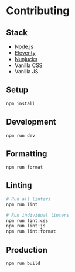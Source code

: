 # Contributing

## Stack

- [Node.js](https://nodejs.org/)
- [Eleventy](https://www.11ty.dev/)
- [Nunjucks](https://mozilla.github.io/nunjucks/)
- Vanilla CSS
- Vanilla JS

## Setup

```sh
npm install
```

## Development

```sh
npm run dev
```

## Formatting

```sh
npm run format
```

## Linting

```sh
# Run all linters
npm run lint

# Run individual linters
npm run lint:css
npm run lint:js
npm run lint:format
```

## Production

```sh
npm run build
```
